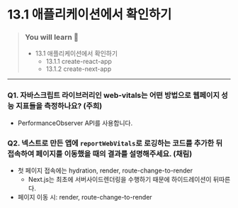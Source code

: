 # 13.1 애플리케이션에서 확인하기

> ### You will learn 📝
>
>- 13.1 애플리케이션에서 확인하기
>   - 13.1.1 create-react-app
>   - 13.1.2 create-next-app

---

### Q1. 자바스크립트 라이브러리인 web-vitals는 어떤 방법으로 웹페이지 성능 지표들을 측정하나요? (주희)
- PerformanceObserver API를 사용합니다.

### Q2. 넥스트로 만든 앱에 `reportWebVitals`로 로깅하는 코드를 추가한 뒤 접속하여 페이지를 이동했을 때의 결과를 설명해주세요. (채림)
- 첫 페이지 접속에는 hydration, render, route-change-to-render
  - Next.js는 최초에 서버사이드렌더링을 수행하기 때문에 하이드레이션이 뒤따른다.
- 페이지 이동 시: render, route-change-to-render
